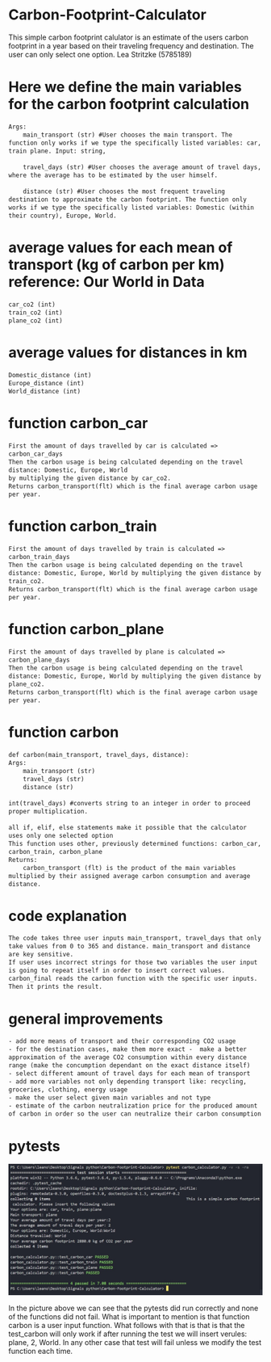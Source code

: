 # Carbon-Footprint-Calculator
This simple carbon footprint calulator is an estimate of the users carbon footprint in a year based on their traveling frequency and destination. The user can only select one option.
Lea Stritzke (5785189)

# Here we define the main variables for the carbon footprint calculation
    Args:
        main_transport (str) #User chooses the main transport. The function only works if we type the specifically listed variables: car, train plane. Input: string, 

        travel_days (str) #User chooses the average amount of travel days, where the average has to be estimated by the user himself. 

        distance (str) #User chooses the most frequent traveling destination to approximate the carbon footprint. The function only works if we type the specifically listed variables: Domestic (within their country), Europe, World. 

# average values for each mean of transport (kg of carbon per km) reference: Our World in Data
    car_co2 (int)
    train_co2 (int)
    plane_co2 (int)

# average values for distances in km
    Domestic_distance (int)
    Europe_distance (int)
    World_distance (int)

# function carbon_car
    First the amount of days travelled by car is calculated => carbon_car_days
    Then the carbon usage is being calculated depending on the travel distance: Domestic, Europe, World
    by multiplying the given distance by car_co2.
    Returns carbon_transport(flt) which is the final average carbon usage per year.

# function carbon_train
    First the amount of days travelled by train is calculated => carbon_train_days
    Then the carbon usage is being calculated depending on the travel distance: Domestic, Europe, World by multiplying the given distance by train_co2.
    Returns carbon_transport(flt) which is the final average carbon usage per year.

# function carbon_plane
    First the amount of days travelled by plane is calculated => carbon_plane_days
    Then the carbon usage is being calculated depending on the travel distance: Domestic, Europe, World by multiplying the given distance by plane_co2.
    Returns carbon_transport(flt) which is the final average carbon usage per year.

# function carbon
    def carbon(main_transport, travel_days, distance):    
    Args:
        main_transport (str)
        travel_days (str)
        distance (str)
    
    int(travel_days) #converts string to an integer in order to proceed proper multiplication. 
    
    all if, elif, else statements make it possible that the calculator uses only one selected option
    This function uses other, previously determined functions: carbon_car, carbon_train, carbon_plane
    Returns: 
        carbon_transport (flt) is the product of the main variables multiplied by their assigned average carbon consumption and average distance.

# code explanation
    The code takes three user inputs main_transport, travel_days that only take values from 0 to 365 and distance. main_transport and distance are key sensitive. 
    If user uses incorrect strings for those two variables the user input is going to repeat itself in order to insert correct values.
    carbon_final reads the carbon function with the specific user inputs. Then it prints the result. 

# general improvements
    - add more means of transport and their corresponding CO2 usage
    - for the destination cases, make them more exact -  make a better approximation of the average CO2 consumption within every distance range (make the concumption dependant on the exact distance itself)
    - select different amount of travel days for each mean of transport
    - add more variables not only depending transport like: recycling, groceries, clothing, energy usage 
    - make the user select given main variables and not type 
    - estimate of the carbon neutralization price for the produced amount of carbon in order so the user can neutralize their carbon consumption

# pytests
![alt text](pytests_passed.jpg)

In the picture above we can see that the pytests did run correctly and none of the functions did not fail. What is important to mention is that function carbon is a user input function. What follows with that is that is that the test_carbon will only work if after running the test we will insert verules: plane, 2, World. In any other case that test will fail unless we modify the test function each time.
